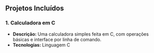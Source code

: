 ## Projetos Incluídos


### 1. Calculadora em C
- **Descrição:** Uma calculadora simples feita em C, com operações básicas e interface por linha de comando.
- **Tecnologias:** Linguagem C